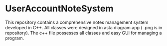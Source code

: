 # UserAccountNoteSystem
This repository contains a comprehensive notes management system developed in C++. All classes were designed in asta diagram app ( .png is in repository). The c++ file possesses all classes and easy GUI for managing a program.
